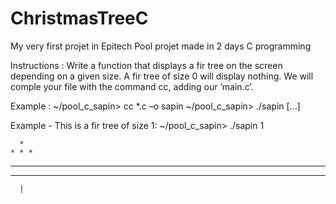 # ChristmasTreeC

My very first projet in Epitech
Pool projet made in 2 days
C programming

Instructions :
Write a function that displays a fir tree on the screen depending on a given size. A fir tree of size 0 will display nothing.
We will comple your file with the command cc, adding our ’main.c’.

Example :
~/pool_c_sapin> cc *.c –o sapin
~/pool_c_sapin> ./sapin
[...]

Example - This is a fir tree of size 1:
~/pool_c_sapin> ./sapin 1

      *
    * * *
  * * * * *
* * * * * * *
      |
